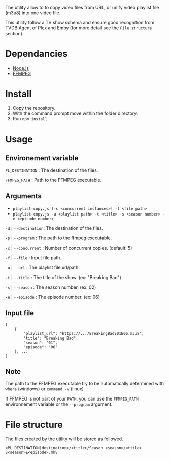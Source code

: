 The utility allow to to copy video files from URL, or unify video playlist file (m3u8) into one video file.

This utility follow a TV show schema and ensure good recognition from TVDB Agent of Plex and Emby (for more detail see the `File structure` section).

# Dependancies

* [Node.js](https://nodejs.org/)
* [FFMPEG](https://www.ffmpeg.org/)

# Install

1. Copy the repository.
2. With the command prompt move within the folder directory.
3. Run `npm install`.

# Usage

## Environement variable

`PL_DESTINATION` : The destination of the files.

`FFMPEG_PATH`    : Path to the FFMPEG executable.

## Arguments

* `playlist-copy.js [-c <concurrent instances>] -f <file path>`
* `playlist-copy.js -u <playlist path> -t <title> -s <season number> -e <episode number>`

`-d` | `--destination`: The destination of the files.

`-p` | `--program`    : The path to the ffmpeg executable.

`-c` | `--concurrent` : Number of concurrent copies. (default: 5)

`-f` | `--file`       : Input file path.

`-u` | `--url`        : The playlist file url/path.

`-t` | `--title`      : The title of the show. (ex: "Breaking Bad")

`-s` | `--season`     : The season number. (ex: 02)

`-e` | `--episode`    : The episode number. (ex: 06)

## Input file

```
[
	{
		"playlist_url": "https://.../BreakingBadS01E06.m3u8",
		"title": "Breaking Bad",
		"season": "01",
		"episode": "06"
	}, ...
]
```

## Note

The path to the FFMPEG executable try to be automatically determined with `where` (windows) or `command -v` (linux)

If FFMPEG is not part of your `PATH`, you can use the `FFMPEG_PATH` environnement variable or the `--program` argument.

# File structure

The files created by the utility will be stored as followed.

`<PL_DESTINATION|destination>/<title>/Season <season>/<title> S<season>E<episode>.mkv`

